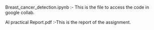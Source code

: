 Breast_cancer_detection.ipynb :- This is the file to access the code in google collab.

AI practical Report.pdf :-This is the report of the assignment.
